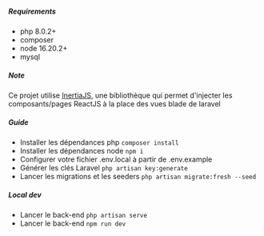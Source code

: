 ##### Requirements
- php 8.0.2+
- composer
- node 16.20.2+
- mysql


##### Note
Ce projet utilise [InertiaJS](https://inertiajs.com/), une bibliothèque qui permet d'injecter les composants/pages ReactJS à la place des vues blade de laravel


##### Guide
- Installer les dépendances php ```composer install```
- Installer les dépendances node ```npm i```
- Configurer votre fichier .env.local à partir de .env.example
- Générer les clés Laravel ```php artisan key:generate```
- Lancer les migrations et les seeders ```php artisan migrate:fresh --seed```


##### Local dev
- Lancer le back-end ```php artisan serve```
- Lancer le back-end ```npm run dev ```